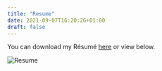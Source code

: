 ```yaml
---
title: "Resume"
date: 2021-09-07T16:20:26+01:00
draft: false
---
```


You can download my Résumé [here](https://drive.google.com/file/d/1ZMNZm6L2ra5rjR3cC_Uy7dahvWxbdrQS/view?usp=sharing) or view below.

![Resume](/images/resume.jpg)